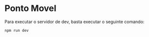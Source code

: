 # Ponto Movel

Para executar o servidor de dev, basta executar o seguinte comando:

```shell
npm run dev
```
